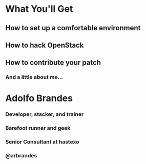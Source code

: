# What You'll Get


## How to set up a comfortable environment


## How to hack OpenStack


## How to contribute your patch


### And a little about me...


# Adolfo Brandes


### Developer, stacker, and trainer

### Barefoot runner and geek

### Senior Consultant at hastexo

### @arbrandes
